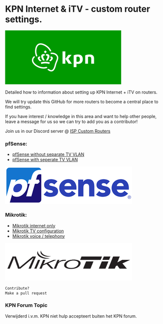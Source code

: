 # KPN Internet & iTV - custom router settings.
![KPN](images/home/logo-kpn.png)

Detailed how to information about setting up KPN Internet + iTV on routers.

We will try update this GitHub for more routers to become a central place to find settings.

If you have interest / knowledge in this area and want to help other people, leave a message for us so we can try to add you as a contributor!

Join us in our Discord server @ [ISP Custom Routers](https://discord.gg/V2g9DQ5Vrj)


### pfSense:

* [pfSense without separate TV VLAN](/pfSense-without-vlan.md)
* [pfSense with seperate TV VLAN](/pfSense-with-vlan.md)

![pfSense](images/home/logo-pfsense.png)


### Mikrotik:

* [Mikrotik internet only](Mikrotik-Internet-only.md)
* [Mikrotik TV configuration](/Mikrotik-tv-settings.md)
* [Mikrotik voice / telephony](Mikrotik-voice-telephony.md)

<img src="images/home/logo-mikrotik.jpg" width="414" height="122" />


```
Contribute?
Make a pull request
```

### KPN Forum Topic

Verwijderd i.v.m. KPN niet hulp accepteert buiten het KPN forum.

